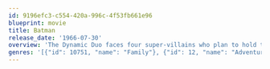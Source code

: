 ```yaml
---
id: 9196efc3-c554-420a-996c-4f53fb661e96
blueprint: movie
title: Batman
release_date: '1966-07-30'
overview: 'The Dynamic Duo faces four super-villains who plan to hold the world for ransom with the help of a secret invention that instantly dehydrates people.'
genres: '[{"id": 10751, "name": "Family"}, {"id": 12, "name": "Adventure"}, {"id": 35, "name": "Comedy"}, {"id": 878, "name": "Science Fiction"}, {"id": 80, "name": "Crime"}]'
---
```

